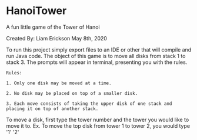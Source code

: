 # HanoiTower
A fun little game of the Tower of Hanoi

Created By: Liam Erickson May 8th, 2020

To run this project simply export files to an IDE or other that will compile and run Java code. 
The object of this game is to move all disks from stack 1 to stack 3. The prompts will appear in terminal, presenting you with the rules.

	Rules:
	
	1. Only one disk may be moved at a time.
	
	2. No disk may be placed on top of a smaller disk.
	
	3. Each move consists of taking the upper disk of one stack and placing it on top of another stack.

To move a disk, first type the tower number<enter> and the tower you would like to move it to<enter>.
Ex. To move the top disk from tower 1 to tower 2, you would type '1' <enter> '2' <enter>
